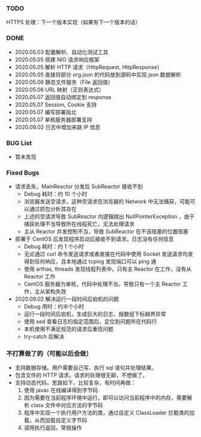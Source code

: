### TODO
HTTPS 处理：下一个版本实现（如果有下一个版本的话）

### DONE
* 2020.05.03 配置解析、自动化测试工具
* 2020.05.05 搭建 NIO 请求响应框架
* 2020.05.05 解析 HTTP 请求（HttpRequest, HttpResponse）
* 2020.05.05 直接将部分 org.json 的代码放到源码中实现 json 数据解析
* 2020.05.06 静态文件服务（File 返回值）
* 2020.05.06 URL 映射（正则表达式）
* 2020.05.07 返回值自动绑定到 response
* 2020.05.07 Session, Cookie 支持
* 2020.05.07 编写部署指北
* 2020.05.07 单核服务器部署支持
* 2020.09.02 日志中增加来路 IP 信息

### BUG List
* 暂未发现

### Fixed Bugs
* 请求丢失，MainReactor 分发后 SubReactor 接收不到
  + Debug 耗时：约 10 个小时
  + 浏览器发送空请求，这种空请求在浏览器的 Network 中无法捕获，可能可以通过抓包分析其存在
  + 上述的空请求导致 SubReactor 内逻辑抛出 NullPointerException ，由于捕获处理不当导致所在线程死亡，无法处理请求
  + 主从 Reactor 并发控制不当，导致 SubReactor 在不该阻塞的位置阻塞
* 部署于 CentOS 后发现程序启动后接收不到请求，日志没有任何信息
  + Debug 耗时：约 1 个小时
  + 无论通过 curl 命令发送请求或者直接在代码中使用 Socket 发送请求均发得到任何响应，且本地通过 tcping 发现端口可以 ping 通
  + 使用 arthas, threads 发现线程列表中，只有主 Reactor 在工作，没有从 Reactor 工作
  + CentOS 服务器为单核，代码中处理不当，导致只有一个主 Reactor 工作，主从架构失效
* 2020.09.02 解决运行一段时间后宕机的问题
  + Debug 用时：约半个小时
  + 运行一段时间后宕机，生成巨大的日志，报数组下标越界异常
  + 使用 sed 查看日志的指定范围后，定位到问题所在代码行
  + 本机使用不满足规范的请求后重现问题
  + try-catch 后解决

### 不打算做了的（可能以后会做）
* 支持数据存储。用户需要自己写、执行 sql 语句并处理结果。
* 包含文件的 HTTP 请求。请求的处理很无聊，不想做了。
* 支持动态代码，思路如下，比较复杂，有时间再做：
  1. 使用 javac 在线编译得到字节码
  2. 因为需要在当前程序环境中运行，即可以访问当前程序中的内存，需要解析 class 文件中对应方法的字节码
  3. 程序中实现一个执行用户方法的类，通过自定义 ClassLoader 拦截类的加载，从而加载自定义字节码
  4. 调用执行返回，常规操作